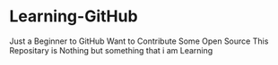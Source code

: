 # Learning-GitHub
Just a Beginner to GitHub
Want to Contribute Some Open Source
This Repositary is Nothing but something that i am Learning
